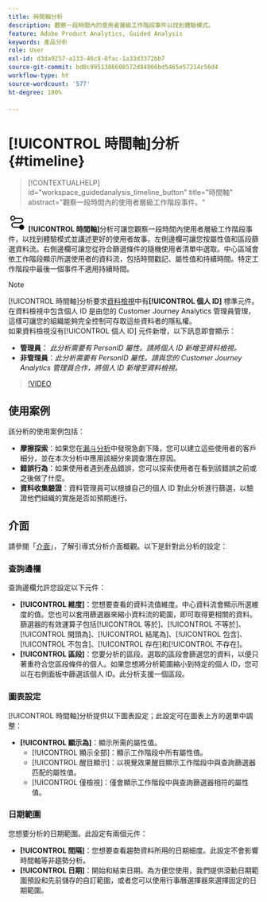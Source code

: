 ```yaml
---
title: 時間軸分析
description: 觀察一段時間內的使用者層級工作階段事件以找到體驗模式。
feature: Adobe Product Analytics, Guided Analysis
keywords: 產品分析
role: User
exl-id: d3da9257-a133-46c8-8fac-1a33d3372bb7
source-git-commit: bd8c9951386608572d84006bd5465e57214c56d4
workflow-type: ht
source-wordcount: '577'
ht-degree: 100%

---
```


# [!UICONTROL 時間軸]分析 {#timeline}

<!-- markdownlint-disable MD034 -->

>[!CONTEXTUALHELP]
>id="workspace_guidedanalysis_timeline_button"
>title="時間軸"
>abstract="觀察一段時間內的使用者層級工作階段事件。"

<!-- markdownlint-enable MD034 -->

![時間軸](/help/assets/icons/Timeline.svg) **[!UICONTROL 時間軸]**&#x200B;分析可讓您觀察一段時間內使用者層級工作階段事件，以找到體驗模式並講述更好的使用者故事。左側邊欄可讓您按屬性值和區段篩選資料流。右側邊欄可讓您從符合篩選條件的隨機使用者清單中選取。中心區域會依工作階段顯示所選使用者的資料流，包括時間戳記、屬性值和持續時間。特定工作階段中最後一個事件不適用持續時間。


>[!NOTE]
>
>[!UICONTROL 時間軸]分析要求[資料檢視](/help/data-views/component-reference.md#optional)中有&#x200B;**[!UICONTROL 個人 ID]** 標準元件。在資料檢視中包含個人 ID 是由您的 Customer Journey Analytics 管理員管理，這樣可讓您的組織能夠完全控制可存取這些資料者的隱私權。
><br/>如果資料檢視沒有[!UICONTROL 個人 ID] 元件新增，以下訊息即會顯示：
>
>* **管理員**： *此分析需要有 PersonID 屬性。請將個人 ID 新增至資料檢視。*
>* **非管理員**：*此分析需要有 PersonID 屬性。請與您的 Customer Journey Analytics 管理員合作，將個人 ID 新增至資料檢視。*

>[!VIDEO](https://video.tv.adobe.com/v/3427810/?quality=12&learn=on)



## 使用案例

該分析的使用案例包括：

* **摩擦探索**：如果您在[漏斗分析](funnel.md)中發現急劇下降，您可以建立這些使用者的客戶細分，並在本次分析中應用該細分來調查潛在原因。
* **錯誤行為**：如果使用者遇到產品錯誤，您可以探索使用者在看到該錯誤之前或之後做了什麼。
* **資料收集驗證**：資料管理員可以根據自己的個人 ID 對此分析進行篩選，以驗證他們組織的實施是否如預期進行。

## 介面

請參閱「[介面](../overview.md#interface)」，了解引導式分析介面概觀。以下是針對此分析的設定：

### 查詢邊欄

查詢邊欄允許您設定以下元件：

* **[!UICONTROL 維度]**：您想要查看的資料流值維度。中心資料流會顯示所選維度的值。您也可以套用篩選器來縮小資料流的範圍，即可取得更相關的資料。篩選器的有效運算子包括[!UICONTROL 等於]、[!UICONTROL 不等於]、[!UICONTROL 開頭為]、[!UICONTROL 結尾為]、[!UICONTROL 包含]、[!UICONTROL 不包含]、[!UICONTROL 存在]和[!UICONTROL 不存在]。
* **[!UICONTROL 區段]**：您要分析的區段。選取的區段會篩選您的資料，以便只著重符合您區段條件的個人。如果您想將分析範圍縮小到特定的個人 ID，您可以在右側面板中篩選該個人 ID。此分析支援一個區段。

### 圖表設定

[!UICONTROL 時間軸]分析提供以下圖表設定；此設定可在圖表上方的選單中調整：

* **[!UICONTROL 顯示為]**：顯示所需的屬性值。
   * [!UICONTROL 顯示全部]：顯示工作階段中所有屬性值。
   * [!UICONTROL 醒目顯示]：以視覺效果醒目顯示工作階段中與查詢篩選器匹配的屬性值。
   * [!UICONTROL 僅檢視]：僅會顯示工作階段中與查詢篩選器相符的屬性值。

### 日期範圍

您想要分析的日期範圍。此設定有兩個元件：

* **[!UICONTROL 間隔]**：您想要查看趨勢資料所用的日期細度。此設定不會影響時間軸等非趨勢分析。
* **[!UICONTROL 日期]**：開始和結束日期。為方便您使用，我們提供滾動日期範圍預設和先前儲存的自訂範圍，或者您可以使用行事曆選擇器來選擇固定的日期範圍。


<!--

## Example

See below for an example of the analysis.

![Timeline](../assets/timeline-new.png)

-->
